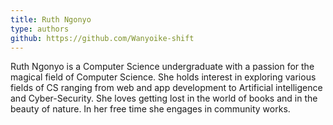 ```yaml
---
title: Ruth Ngonyo
type: authors
github: https://github.com/Wanyoike-shift
---
```

Ruth Ngonyo is a Computer Science undergraduate with a passion for the magical field of Computer Science. She holds interest in exploring various fields of CS ranging from web and app development to Artificial intelligence and Cyber-Security. She loves getting lost in the world of books and in the beauty of nature. In her free time she engages in community works.